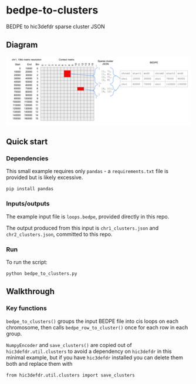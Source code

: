 bedpe-to-clusters
=================

BEDPE to hic3defdr sparse cluster JSON

Diagram
-------

![](./bedpe_to_clusters.png)

Quick start
-----------

### Dependencies

This small example requires only `pandas` - a `requirements.txt` file is
provided but is likely excessive.

    pip install pandas

### Inputs/outputs

The example input file is `loops.bedpe`, provided directly in this repo.

The output produced from this input is `chr1_clusters.json` and
`chr2_clusters.json`, committed to this repo.

### Run

To run the script:

    python bedpe_to_clusters.py

Walkthrough
-----------

### Key functions

`bedpe_to_clusters()` groups the input BEDPE file into cis loops on each
chromosome, then calls `bedpe_row_to_cluster()` once for each row in each group.

`NumpyEncoder` and `save_clusters()` are copied out of `hic3defdr.util.clusters`
to avoid a dependency on `hic3defdr` in this minimal example, but if you have
`hic3defdr` installed you can delete them both and replace them with

    from hic3defdr.util.clusters import save_clusters
